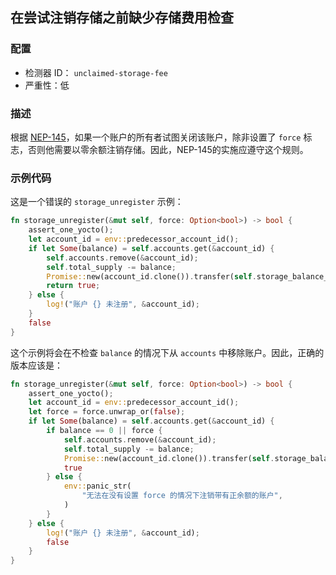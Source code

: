 ## 在尝试注销存储之前缺少存储费用检查

### 配置

* 检测器 ID： `unclaimed-storage-fee`
* 严重性：低

### 描述

根据 [NEP-145](https://github.com/near/NEPs/blob/master/neps/nep-0145.md#5-account-gracefully-closes-registration)，如果一个账户的所有者试图关闭该账户，除非设置了 `force` 标志，否则他需要以零余额注销存储。因此，NEP-145的实施应遵守这个规则。

### 示例代码

这是一个错误的 `storage_unregister` 示例：

```rust
fn storage_unregister(&mut self, force: Option<bool>) -> bool {
    assert_one_yocto();
    let account_id = env::predecessor_account_id();
    if let Some(balance) = self.accounts.get(&account_id) {
        self.accounts.remove(&account_id);
        self.total_supply -= balance;
        Promise::new(account_id.clone()).transfer(self.storage_balance_bounds().min.0 + 1);
        return true;
    } else {
        log!("账户 {} 未注册", &account_id);
    }
    false
}
```

这个示例将会在不检查 `balance` 的情况下从 `accounts` 中移除账户。因此，正确的版本应该是：

```rust
fn storage_unregister(&mut self, force: Option<bool>) -> bool {
    assert_one_yocto();
    let account_id = env::predecessor_account_id();
    let force = force.unwrap_or(false);
    if let Some(balance) = self.accounts.get(&account_id) {
        if balance == 0 || force {
            self.accounts.remove(&account_id);
            self.total_supply -= balance;
            Promise::new(account_id.clone()).transfer(self.storage_balance_bounds().min.0 + 1);
            true
        } else {
            env::panic_str(
                "无法在没有设置 force 的情况下注销带有正余额的账户",
            )
        }
    } else {
        log!("账户 {} 未注册", &account_id);
        false
    }
}